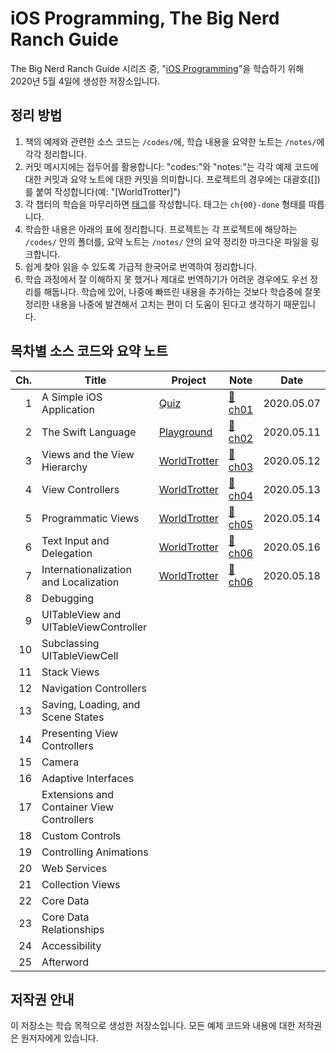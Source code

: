 # iOS Programming, The Big Nerd Ranch Guide

The Big Nerd Ranch Guide 시리즈 중, "[iOS Programming](https://play.google.com/store/books/details/Christian_Keur_iOS_Programming?id=yjTfDwAAQBAJ)"을 학습하기 위해 2020년 5월 4일에 생성한 저장소입니다.

## 정리 방법

1. 책의 예제와 관련한 소스 코드는 `/codes/`에, 학습 내용을 요약한 노트는 `/notes/`에 각각 정리합니다.
2. 커밋 메시지에는 접두어를 활용합니다: "codes:"와 "notes:"는 각각 예제 코드에 대한 커밋과 요약 노트에 대한 커밋을 의미합니다. 프로젝트의 경우에는 대괄호([])를 붙여 작성합니다(예: "[WorldTrotter]")
3. 각 챕터의 학습을 마무리하면 [태그](https://github.com/paikwiki/big-nerd-ranch-ios/releases)를 작성합니다. 태그는 `ch{00}-done` 형태를 따릅니다.
4. 학습한 내용은 아래의 표에 정리합니다. 프로젝트는 각 프로젝트에 해당하는 `/codes/` 안의 폴더를, 요약 노트는 `/notes/` 안의 요약 정리한 마크다운 파일을 링크합니다.
5. 쉽게 찾아 읽을 수 있도록 가급적 한국어로 번역하여 정리합니다.
6. 학습 과정에서 잘 이해하지 못 했거나 제대로 번역하기가 어려운 경우에도 우선 정리를 해둡니다. 학습에 있어, 나중에 빠뜨린 내용을 추가하는 것보다 학습중에 잘못 정리한 내용을 나중에 발견해서 고치는 편이 더 도움이 된다고 생각하기 때문입니다.

## 목차별 소스 코드와 요약 노트

<!-- prettier-ignore -->
| Ch. | Title | Project | Note | Date |
|----:|-------|---------|------|------|
| 1| A Simple iOS Application | [Quiz](./codes/Quiz/) | [:memo:ch01](./notes/ch01-a-simple-ios-application.md) | 2020.05.07 |
| 2| The Swift Language | [Playground](./codes/ch02-playground) | [:memo:ch02](./notes/ch02-the-swift-language.md)| 2020.05.11 |
| 3| Views and the View Hierarchy | [WorldTrotter](./codes/WorldTrotter) | [:memo:ch03](./notes/ch03-views-and-the-view-hierarchy.md) | 2020.05.12 |
| 4| View Controllers | [WorldTrotter](./codes/WorldTrotter) | [:memo:ch04](./notes/ch04-view-controllers.md) | 2020.05.13 |
| 5| Programmatic Views | [WorldTrotter](./codes/WorldTrotter) | [:memo:ch05](./notes/ch05-programmatic-views.md) | 2020.05.14 |
| 6| Text Input and Delegation | [WorldTrotter](./codes/WorldTrotter) | [:memo:ch06](./notes/ch06-text-input-and-delegation.md) | 2020.05.16 |
| 7| Internationalization and Localization | [WorldTrotter](./codes/WorldTrotter) | [:memo:ch06](./notes/ch07-internationalization-and-localization.md)| 2020.05.18 |
| 8| Debugging | | | |
| 9| UITableView and UITableViewController | | | |
|10| Subclassing UITableViewCell | | | |
|11| Stack Views | | | |
|12| Navigation Controllers | | | |
|13| Saving, Loading, and Scene States | | | |
|14| Presenting View Controllers | | | |
|15| Camera | | | |
|16| Adaptive Interfaces | | | |
|17| Extensions and Container View Controllers | | | |
|18| Custom Controls | | | |
|19| Controlling Animations | | | |
|20| Web Services | | | |
|21| Collection Views | | | |
|22| Core Data | | | |
|23| Core Data Relationships | | | |
|24| Accessibility | | | |
|25| Afterword | | | |

## 저작권 안내

이 저장소는 학습 목적으로 생성한 저장소입니다. 모든 예제 코드와 내용에 대한 저작권은 원저자에게 있습니다.
